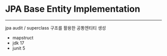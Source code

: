 # JPA Base Entity Implementation

------- 

jpa audit / superclass 구조를 활용한 공통엔티티 생성

- mapstruct
- jdk 17
- junit 5